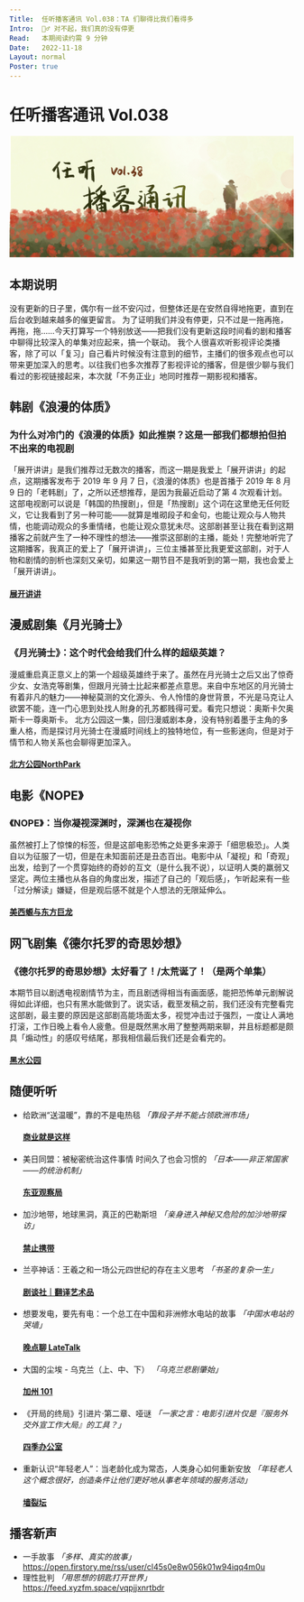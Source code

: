 ```yaml
---
Title:  任听播客通讯 Vol.038：TA 们聊得比我们看得多
Intro:  🙇‍♂️ 对不起，我们真的没有停更
Read:   本期阅读约需 9 分钟
Date:   2022-11-18
Layout: normal
Poster: true
---
```


# 任听播客通讯 Vol.038
![](./img/vol_038_small.png)

## 本期说明

没有更新的日子里，偶尔有一丝不安闪过，但整体还是在安然自得地拖更，直到在后台收到越来越多的催更留言。
为了证明我们并没有停更，只不过是一拖再拖，再拖，拖……今天打算写一个特别放送——把我们没有更新这段时间看的剧和播客中聊得比较深入的单集对应起来，搞一个联动。
我个人很喜欢听影视评论类播客，除了可以「复习」自己看片时候没有注意到的细节，主播们的很多观点也可以带来更加深入的思考。以往我们也多次推荐了影视评论的播客，但是很少聊与我们看过的影视链接起来，本次就「不务正业」地同时推荐一期影视和播客。

## 韩剧《浪漫的体质》

### 为什么对冷门的《浪漫的体质》如此推崇？这是一部我们都想拍但拍不出来的电视剧

「展开讲讲」是我们推荐过无数次的播客，而这一期是我爱上「展开讲讲」的起点，这期播客发布于 2019 年 9 月 7 日，《浪漫的体质》也是首播于 2019 年 8 月 9 日的「老韩剧」了，之所以还想推荐，是因为我最近启动了第 4 次观看计划。这部电视剧可以说是「韩国的热搜剧」，但是「热搜剧」这个词在这里绝无任何贬义，它让我看到了另一种可能——就算是堆砌段子和金句，也能让观众与人物共情，也能调动观众的多重情绪，也能让观众意犹未尽。这部剧甚至让我在看到这期播客之前就产生了一种不理性的想法——推崇这部剧的主播，能处！完整地听完了这期播客，我真正的爱上了「展开讲讲」，三位主播甚至比我更爱这部剧，对于人物和剧情的剖析也深刻又亲切，如果这一期节目不是我听到的第一期，我也会爱上「展开讲讲」。

#### [展开讲讲](http://www.ximalaya.com/album/24672021.xml)

## 漫威剧集《月光骑士》

### 《月光骑士》：这个时代会给我们什么样的超级英雄？

漫威重启真正意义上的第一个超级英雄终于来了。虽然在月光骑士之后又出了惊奇少女、女浩克等剧集，但跟月光骑士比起来都差点意思。来自中东地区的月光骑士有着非凡的魅力——神秘莫测的文化源头、令人怜惜的身世背景，不光是马克让人欲罢不能，连一门心思到处找人附身的孔苏都贱得可爱。看完只想说：奥斯卡欠奥斯卡一尊奥斯卡。
北方公园这一集，回归漫威剧本身，没有特别着墨于主角的多重人格，而是探讨月光骑士在漫威时间线上的独特地位，有一些影迷向，但是对于情节和人物关系也会聊得更加深入。

#### [北方公园NorthPark](http://rss.lizhi.fm/rss/100588506.xml)

## 电影《NOPE》

### 《NOPE》：当你凝视深渊时，深渊也在凝视你

虽然被打上了惊悚的标签，但是这部电影恐怖之处更多来源于「细思极恐」。人类自以为征服了一切，但是在未知面前还是丑态百出。电影中从「凝视」和「奇观」出发，给到了一个贯穿始终的奇妙的互文（是什么我不说），以证明人类的羸弱又坚定。两位主播也从各自的角度出发，描述了自己的「观后感」，乍听起来有一些「过分解读」嫌疑，但是观后感不就是个人想法的无限延伸么。

#### [美西螈与东方巨龙](https://anchor.fm/s/23c71f28/podcast/rss)

## 网飞剧集《德尔托罗的奇思妙想》

### 《德尔托罗的奇思妙想》太好看了！/太荒诞了！（是两个单集）

本期节目以剧透电视剧情节为主，而且剧透得相当有画面感，能把恐怖单元剧解说得如此详细，也只有黑水能做到了。说实话，截至发稿之前，我们还没有完整看完这部剧，最主要的原因是这部剧高能场面太多，视觉冲击过于强烈，一度让人满地打滚，工作日晚上看令人疲惫。但是既然黑水用了整整两期来聊，并且标题都是颇具「煽动性」的感叹号结尾，那我相信最后我们还是会看完的。

#### [黑水公园](http://www.ximalaya.com/album/3558668.xml)

## 随便听听

* 给欧洲“送温暖”，靠的不是电热毯 _「靠段子并不能占领欧洲市场」_
  #### [商业就是这样](http://www.ximalaya.com/album/46587439.xml)
* 美日同盟：被秘密统治这件事情 时间久了也会习惯的 _「日本——非正常国家——的统治机制」_
  #### [东亚观察局](https://feed.xyzfm.space/eye-on-east-asia)
* 加沙地带，地球黑洞，真正的巴勒斯坦 _「亲身进入神秘又危险的加沙地带探访」_
  #### [禁止携带](https://feed.xyzfm.space/hl9jj7gdff3q)
* 兰亭神话：王羲之和一场公元四世纪的存在主义思考 _「书圣的复杂一生」_
  #### [剧谈社｜翻译艺术品](http://www.ximalaya.com/album/43127335.xml)
* 想要发电，要先有电：一个总工在中国和非洲修水电站的故事 _「中国水电站的哭墙」_
  #### [晚点聊 LateTalk](https://feeds.fireside.fm/latetalk/rss)
* 大国的尘埃 - 乌克兰（上、中、下） _「乌克兰悲剧肇始」_
  #### [加州 101](http://rss.lizhi.fm/rss/894383.xml)
* 《开局的终局》引进片·第二章、哑谜 _「一家之言：电影引进片仅是『服务外交外宣工作大局』的工具？」_
  #### [四季办公室](https://siji.typlog.io/feed/audio.xml)
* 重新认识“年轻老人”：当老龄化成为常态，人类身心如何重新安放 _「年轻老人这个概念很好，创造条件让他们更好地从事老年领域的服务活动」_
  #### [墙裂坛](http://www.ximalaya.com/album/39420811.xml)

## 播客新声

* 一手故事 _「多样、真实的故事」_  
  https://open.firstory.me/rss/user/cl45s0e8w056k01w94iqq4m0u
* 理性批判 _「用思想的钥匙打开世界」_  
  https://feed.xyzfm.space/vqpjjxnrtbdr
